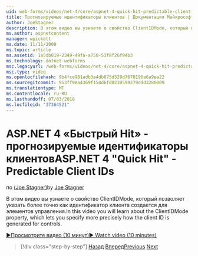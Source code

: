 ```yaml
---
uid: web-forms/videos/net-4/core/aspnet-4-quick-hit-predictable-client-ids
title: Прогнозируемые идентификаторы клиентов | Документация Майкрософт
author: JoeStagner
description: В этом видео вы узнаете о свойство ClientIDMode, который позволяет указать более точно как идентификатор клиента создается для элементов управления.
ms.author: aspnetcontent
manager: wpickett
ms.date: 11/11/2009
ms.topic: article
ms.assetid: 1a5db019-2349-49fa-a750-53f8f26f94b3
ms.technology: dotnet-webforms
msc.legacyurl: /web-forms/videos/net-4/core/aspnet-4-quick-hit-predictable-client-ids
msc.type: video
ms.openlocfilehash: 9b4fce981adb3a4db875d328d7670196a6a9ea22
ms.sourcegitcommit: 953ff9ea4369f154d6fd0239599279ddd3280009
ms.translationtype: MT
ms.contentlocale: ru-RU
ms.lasthandoff: 07/03/2018
ms.locfileid: "37364521"
---
```

<a name="aspnet-4-quick-hit---predictable-client-ids"></a><span data-ttu-id="6ca8c-103">ASP.NET 4 «Быстрый Hit» - прогнозируемые идентификаторы клиентов</span><span class="sxs-lookup"><span data-stu-id="6ca8c-103">ASP.NET 4 "Quick Hit" - Predictable Client IDs</span></span>
====================
<span data-ttu-id="6ca8c-104">по [(Joe Stagner)](https://github.com/JoeStagner)</span><span class="sxs-lookup"><span data-stu-id="6ca8c-104">by [Joe Stagner](https://github.com/JoeStagner)</span></span>

<span data-ttu-id="6ca8c-105">В этом видео вы узнаете о свойство ClientIDMode, который позволяет указать более точно как идентификатор клиента создается для элементов управления.</span><span class="sxs-lookup"><span data-stu-id="6ca8c-105">In this video you will learn about the ClientIDMode property, which lets you specify more precisely how the client ID is generated for controls.</span></span> 

[<span data-ttu-id="6ca8c-106">&#9654;Просмотрите видео (10 минут)</span><span class="sxs-lookup"><span data-stu-id="6ca8c-106">&#9654; Watch video (10 minutes)</span></span>](https://channel9.msdn.com/Blogs/ASP-NET-Site-Videos/aspnet-4-quick-hit-predictable-client-ids)

> [!div class="step-by-step"]
> <span data-ttu-id="6ca8c-107">[Назад](aspnet-4-quick-hit-clean-webconfig-files.md)
> [Вперед](aspnet-4-quick-hit-the-htmlencoder-utility-method.md)</span><span class="sxs-lookup"><span data-stu-id="6ca8c-107">[Previous](aspnet-4-quick-hit-clean-webconfig-files.md)
[Next](aspnet-4-quick-hit-the-htmlencoder-utility-method.md)</span></span>
